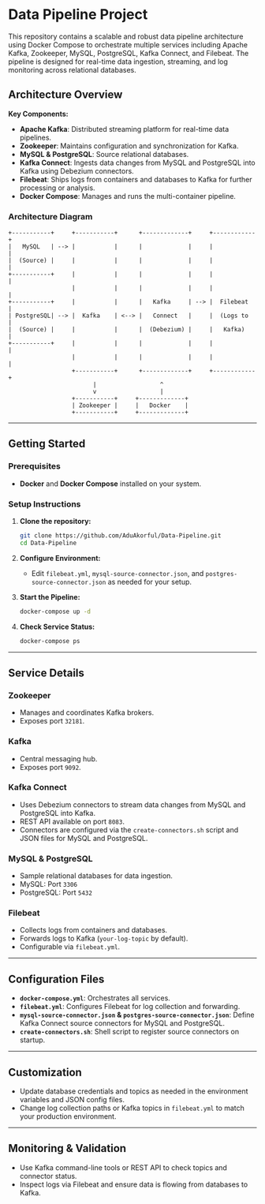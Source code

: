 # Data Pipeline Project

This repository contains a scalable and robust data pipeline architecture using Docker Compose to orchestrate multiple services including Apache Kafka, Zookeeper, MySQL, PostgreSQL, Kafka Connect, and Filebeat. The pipeline is designed for real-time data ingestion, streaming, and log monitoring across relational databases.

## Architecture Overview

**Key Components:**
- **Apache Kafka**: Distributed streaming platform for real-time data pipelines.
- **Zookeeper**: Maintains configuration and synchronization for Kafka.
- **MySQL & PostgreSQL**: Source relational databases.
- **Kafka Connect**: Ingests data changes from MySQL and PostgreSQL into Kafka using Debezium connectors.
- **Filebeat**: Ships logs from containers and databases to Kafka for further processing or analysis.
- **Docker Compose**: Manages and runs the multi-container pipeline.

### Architecture Diagram

```
+-----------+     +-----------+      +-------------+     +------------+
|   MySQL   | --> |           |      |             |     |            |
|  (Source) |     |           |      |             |     |            |
+-----------+     |           |      |             |     |            |
                  |           |      |             |     |            |
+-----------+     |           |      |   Kafka     | --> |  Filebeat  |
| PostgreSQL| --> |  Kafka    | <--> |   Connect   |     |  (Logs to  |
|  (Source) |     |           |      |  (Debezium) |     |   Kafka)   |
+-----------+     |           |      |             |     |            |
                  |           |      |             |     |            |
                  +-----------+      +-------------+     +------------+
                        |                  ^
                        v                  |
                  +-----------+     +-------------+
                  | Zookeeper |     |   Docker    |
                  +-----------+     +-------------+
```

---

## Getting Started

### Prerequisites

- **Docker** and **Docker Compose** installed on your system.

### Setup Instructions

1. **Clone the repository:**
   ```sh
   git clone https://github.com/AduAkorful/Data-Pipeline.git
   cd Data-Pipeline
   ```

2. **Configure Environment:**
   - Edit `filebeat.yml`, `mysql-source-connector.json`, and `postgres-source-connector.json` as needed for your setup.

3. **Start the Pipeline:**
   ```sh
   docker-compose up -d
   ```

4. **Check Service Status:**
   ```sh
   docker-compose ps
   ```

---

## Service Details

### Zookeeper

- Manages and coordinates Kafka brokers.
- Exposes port `32181`.

### Kafka

- Central messaging hub.
- Exposes port `9092`.

### Kafka Connect

- Uses Debezium connectors to stream data changes from MySQL and PostgreSQL into Kafka.
- REST API available on port `8083`.
- Connectors are configured via the `create-connectors.sh` script and JSON files for MySQL and PostgreSQL.

### MySQL & PostgreSQL

- Sample relational databases for data ingestion.
- MySQL: Port `3306`
- PostgreSQL: Port `5432`

### Filebeat

- Collects logs from containers and databases.
- Forwards logs to Kafka (`your-log-topic` by default).
- Configurable via `filebeat.yml`.

---

## Configuration Files

- **`docker-compose.yml`**: Orchestrates all services.
- **`filebeat.yml`**: Configures Filebeat for log collection and forwarding.
- **`mysql-source-connector.json` & `postgres-source-connector.json`**: Define Kafka Connect source connectors for MySQL and PostgreSQL.
- **`create-connectors.sh`**: Shell script to register source connectors on startup.

---

## Customization

- Update database credentials and topics as needed in the environment variables and JSON config files.
- Change log collection paths or Kafka topics in `filebeat.yml` to match your production environment.

---

## Monitoring & Validation

- Use Kafka command-line tools or REST API to check topics and connector status.
- Inspect logs via Filebeat and ensure data is flowing from databases to Kafka.


